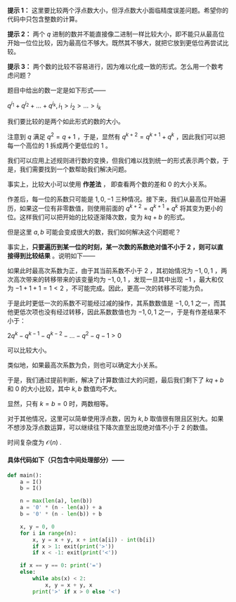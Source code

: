 **提示 1：** 这里要比较两个浮点数大小，但浮点数大小面临精度误差问题。希望你的代码中只包含整数的计算。

**提示 2：** 两个 $q$ 进制的数并不能直接像二进制一样比较大小，即不能只从最高位开始一位位比较，因为最高位不够大。既然其不够大，就把它放到更低位再尝试比较。

**提示 3：** 两个数的比较不容易进行，因为难以化成一致的形式。怎么用一个数考虑问题？

题目中给出的数一定是如下形式——

$q^{i_1}+q^{i_2}+\dots+q^{i_k}, i_1\gt i_2\gt\dots\gt i_k$

我们要比较的是两个如此形式的数的大小。

注意到 $q$ 满足 $q^2=q+1$ ，于是，显然有 $q^{k+2}=q^{k+1}+q^k$ ，因此我们可以把每一个高位的 $1$ 拆成两个更低位的 $1$ 。

我们可以应用上述规则进行数的变换，但我们难以找到统一的形式表示两个数，于是，我们需要找到一个数帮助我们解决问题。

事实上，比较大小可以使用 **作差法** ， 即查看两个数的差和 $0$ 的大小关系。

作差后，每一位的系数只可能是 $1, 0, -1$ 三种情况。接下来，我们从最高位开始遍历，如果这一位有非零数值，则使用前面的 $q^{k+2}=q^{k+1}+q^k$ 将其变为更小的位。这样我们可以把开始的比较逐渐降次数，变为 $kq+b$ 的形式。

但是这里 $a, b$ 可能会变成很大的数，我们如何解决这个问题呢？

事实上，**只要遍历到某一位的时刻，某一次数的系数绝对值不小于 $2$ ，则可以直接得到比较结果** 。说明如下——

如果此时最高次系数为正，由于其当前系数不小于 $2$ ，其初始情况为 $-1,0,1$ ，两次高次带来的转移带来的该变量均为 $-1,0,1$ ，发现一旦其中出现 $-1$ ，最大和仅为 $-1+1+1=1<2$ ，不可能完成。因此，更高一次的转移不可能为负。

于是此时更低一次的系数不可能经过减的操作，其系数数值是 $-1,0,1$ 之一，而其他更低次项也没有经过转移，因此系数数值也为 $-1,0,1$ 之一，于是有作差结果不小于：

$2q^k-q^{k-1}-q^{k-2}-\dots-q^2-q-1>0$

可以比较大小。

类似地，如果最高次系数为负，则也可以确定大小关系。

于是，我们通过提前判断，解决了计算数值过大的问题，最后我们剩下了 $kq+b$ 和 $0$ 的大小比较，其中 $k, b$ 数值均不大。

显然，只有 $k=b=0$ 时，两数相等。

对于其他情况，这里可以简单使用浮点数，因为 $k, b$ 取值很有限且区别大。如果不想涉及浮点数运算，可以继续往下降次直至出现绝对值不小于 $2$ 的数值。

时间复杂度为 $\mathcal{O}(n)$ .

#### 具体代码如下（只包含中间处理部分）——

```Python []
def main():
    a = I()
    b = I()

    n = max(len(a), len(b))
    a = '0' * (n - len(a)) + a
    b = '0' * (n - len(b)) + b

    x, y = 0, 0
    for i in range(n):
        x, y = x + y, x + int(a[i]) - int(b[i])
        if x > 1: exit(print('>'))
        if x < -1: exit(print('<'))

    if x == y == 0: print('=')
    else:
        while abs(x) < 2:
            x, y = x + y, x
        print('>' if x > 0 else '<')
```
